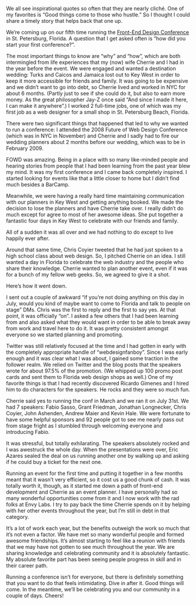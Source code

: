 

We all see inspirational quotes so often that they are nearly cliché. One of my favorites is “Good things
come to those who hustle.” So I thought I could share a timely story that helps back that one up.

We’re coming up on our fifth time running the [Front-End Design Conference](http://frontendconf.com) in St.
Petersburg, Florida. A question that I get asked often is “how did you start your first conference?”.

The most important things to know are “why” and “how”, which are both intermingled from life
experiences that my (now) wife Cherrie and I had in the year before the event. We were engaged and wanted a
destination wedding: Turks and Caicos and Jamaica lost out to Key West in order to keep it more accessible for
friends and family. It was going to be expensive and we didn’t want to go into debt, so Cherrie lived and
worked in NYC for about 6 months. (Partly just to see if she could do it, but also to earn more money. As the
great philosopher Jay-Z once said “And since I made it here, I can make it anywhere”.) I worked 2
full-time jobs, one of which was my first job as a web designer for a small shop in St. Petersburg Beach,
Florida.

There were two significant things that happened that led to why we wanted to run a conference: I attended the
2008 Future of Web Design Conference (which was in NYC in November) and Cherrie and I sadly had to fire our
wedding planners about 2 months before our wedding, which was to be in February 2009. 

FOWD was amazing. Being in a place with so many like-minded people and hearing stories from people that I had
been learning from the past year blew my mind. It was my first conference and I came back completely inspired.
I started looking for events like that a little closer to home but I didn’t find much besides a BarCamp.

Meanwhile, we were having a really hard time maintaining communication with our planners in Key West and
getting anything booked. We made the decision to lose the planners and have Cherrie take over. I really
didn’t do much except for agree to most of her awesome ideas. She put together a fantastic four days in Key
West to celebrate with our friends and family. 

All of a sudden it was all over and we had nothing to do except to live happily ever after.

Around that same time, Chris Coyier tweeted that he had just spoken to a high school class about web design.
So, I pitched Cherrie on an idea. I still wanted a day in Florida to celebrate the web industry and the people
who share their knowledge. Cherrie wanted to plan another event, even if it was for a bunch of my fellow web
geeks. So, we agreed to give it a shot.

Here’s how it went down.

I sent out a couple of awkward “if you’re not doing anything on this day in July, would you kind of maybe
want to come to Florida and talk to people on stage” DMs. Chris was the first to reply and the first to say
yes. At that point, it was officially “on”. I asked a few others that I had been learning from and also
asked what they would want in order to be able to break away from work and travel here to do it. It was pretty
consistent amongst everyone so we started planning and promoting.

Twitter was still relatively focused at the time and I had gotten in early with the completely appropriate
handle of “webdesignfanboy”. Since I was early enough and it was clear what I was about, I gained some
traction in the follower realm. We relied on Twitter and the blog posts that the speakers wrote for about
97.5% of the promotion. (We whipped up 100 promo post cards and sent them to Florida web design shops as
well.) One of my favorite things is that I had recently discovered Ricardo Gimenes and I hired him to do
characters for the speakers. He rocks and they were so much fun.

Cherrie said yes to running the conf in March and we ran it on July 31st. We had 7 speakers: Fabio Sasso,
Grant Friedman, Jonathan Longnecker, Chris Coyier, John Ashenden, Andrew Maier and Kevin Hale. We were
fortunate to have some helpful sponsors and 92 people got to see me nearly pass out from stage fright as I
stumbled through welcoming everyone and introducing Fabio.

It was stressful, but totally exhilarating. The speakers absolutely rocked and I was awestruck the whole day.
When the presentations were over, Eric Azares sealed the deal on us running another one by walking up and
asking if he could buy a ticket for the next one.

Running an event for the first time and putting it together in a few months meant that it wasn’t very
efficient, so it cost us a good chunk of cash. It was totally worth it, though, as it started me down a path
of front-end development and Cherrie as an event planner. I have personally had so many wonderful
opportunities come from it and I now work with the rad folks at Envy Labs. I try to pay back the time Cherrie
spends on it by helping with her other events throughout the year, but I’m still in debt in that
category.

It’s a lot of work each year, but the benefits outweigh the work so much that it’s not even a factor. We
have met so many wonderful people and formed awesome friendships. It’s almost starting to feel like a
reunion with friends that we may have not gotten to see much throughout the year. We are sharing knowledge and
celebrating community and it is absolutely fantastic. My absolute favorite part has been seeing people
progress in skill and in their career path.  

Running a conference isn’t for everyone, but there is definitely something that you want to do that feels
intimidating. Dive in after it. Good things will come. In the meantime, we’ll be celebrating you and our
community in a couple of days. Cheers!